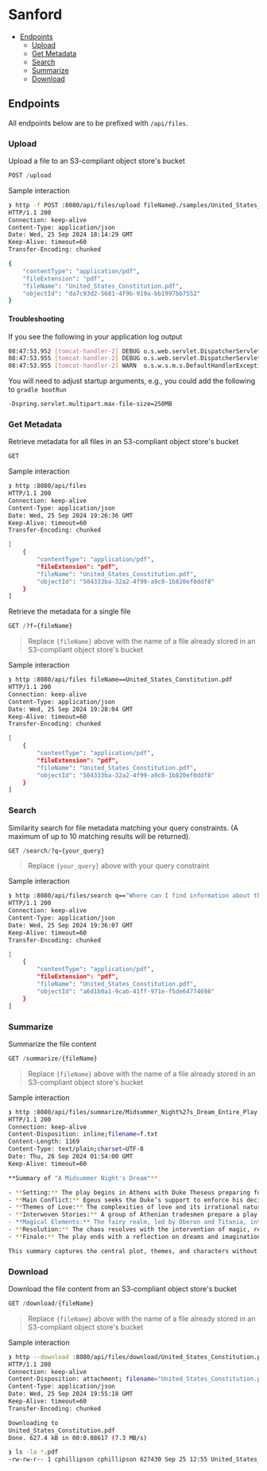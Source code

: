 # Sanford

* [Endpoints](#endpoints)
  * [Upload](#upload)
  * [Get Metadata](#get-metadata)
  * [Search](#search)
  * [Summarize](#summarize)
  * [Download](#download)

## Endpoints

All endpoints below are to be prefixed with `/api/files`.

### Upload

Upload a file to an S3-compliant object store's bucket

```python
POST /upload
```

Sample interaction

```bash
❯ http -f POST :8080/api/files/upload fileName@./samples/United_States_Constitution.pdf
HTTP/1.1 200
Connection: keep-alive
Content-Type: application/json
Date: Wed, 25 Sep 2024 18:14:29 GMT
Keep-Alive: timeout=60
Transfer-Encoding: chunked

{
    "contentType": "application/pdf",
    "fileExtension": "pdf",
    "fileName": "United_States_Constitution.pdf",
    "objectId": "da7c93d2-5681-4f9b-919a-bb1997bb7552"
}
```

#### Troubleshooting

If you see the following in your application log output

```bash
08:47:53.952 [tomcat-handler-2] DEBUG o.s.web.servlet.DispatcherServlet - Completed 413 PAYLOAD_TOO_LARGE
08:47:53.955 [tomcat-handler-2] DEBUG o.s.web.servlet.DispatcherServlet - "ERROR" dispatch for POST "/error", parameters={multipart}
08:47:53.955 [tomcat-handler-2] WARN  o.s.w.s.m.s.DefaultHandlerExceptionResolver - Resolved [org.springframework.web.multipart.MaxUploadSizeExceededException: Maximum upload size exceeded
```

You will need to adjust startup arguments, e.g., you could add the following to `gradle bootRun`

```bash
-Dspring.servlet.multipart.max-file-size=250MB
```

### Get Metadata

Retrieve metadata for all files in an S3-compliant object store's bucket

```python
GET
```

Sample interaction

```bash
❯ http :8080/api/files
HTTP/1.1 200
Connection: keep-alive
Content-Type: application/json
Date: Wed, 25 Sep 2024 19:26:36 GMT
Keep-Alive: timeout=60
Transfer-Encoding: chunked

[
    {
        "contentType": "application/pdf",
        "fileExtension": "pdf",
        "fileName": "United_States_Constitution.pdf",
        "objectId": "504333ba-32a2-4f99-a9c0-1b820ef0ddf8"
    }
]
```

Retrieve the metadata for a single file

```python
GET /?f={fileName}
```

> Replace `{fileName}` above with the name of a file already stored in an S3-compliant object store's bucket

Sample interaction

```bash
❯ http :8080/api/files fileName==United_States_Constitution.pdf
HTTP/1.1 200
Connection: keep-alive
Content-Type: application/json
Date: Wed, 25 Sep 2024 19:28:04 GMT
Keep-Alive: timeout=60
Transfer-Encoding: chunked

[
    {
        "contentType": "application/pdf",
        "fileExtension": "pdf",
        "fileName": "United_States_Constitution.pdf",
        "objectId": "504333ba-32a2-4f99-a9c0-1b820ef0ddf8"
    }
]
```

### Search

Similarity search for file metadata matching your query constraints.  (A maximum of up to 10 matching results will be returned).

```python
GET /search/?q={your_query}
```

> Replace `{your_query}` above with your query constraint

Sample interaction

```bash
❯ http :8080/api/files/search q=="Where can I find information about the 24th amendment of the US Constitution"
HTTP/1.1 200
Connection: keep-alive
Content-Type: application/json
Date: Wed, 25 Sep 2024 19:36:07 GMT
Keep-Alive: timeout=60
Transfer-Encoding: chunked

[
    {
        "contentType": "application/pdf",
        "fileExtension": "pdf",
        "fileName": "United_States_Constitution.pdf",
        "objectId": "a6d1b0a1-9cab-41ff-971e-f5de64774698"
    }
]
```

### Summarize

Summarize the file content

```python
GET /summarize/{fileName}
```

> Replace `{fileName}` above with the name of a file already stored in an S3-compliant object store's bucket

Sample interaction

```bash
❯ http :8080/api/files/summarize/Midsummer_Night%27s_Dream_Entire_Play.html
HTTP/1.1 200
Connection: keep-alive
Content-Disposition: inline;filename=f.txt
Content-Length: 1169
Content-Type: text/plain;charset=UTF-8
Date: Thu, 26 Sep 2024 01:54:00 GMT
Keep-Alive: timeout=60

**Summary of "A Midsummer Night's Dream"**

- **Setting:** The play begins in Athens with Duke Theseus preparing for his wedding to Hippolyta.
- **Main Conflict:** Egeus seeks the Duke’s support to enforce his decision that his daughter Hermia must marry Demetrius, despite her love for Lysander.
- **Themes of Love:** The complexities of love and its irrational nature are explored as Hermia and Lysander plan to elope, while Helena, in love with Demetrius, seeks his affection.
- **Interwoven Stories:** A group of Athenian tradesmen prepare a play for the Duke's wedding, adding a comedic subplot.
- **Magical Elements:** The fairy realm, led by Oberon and Titania, introduces enchantments that complicate the lovers' relationships, leading to humorous misunderstandings.
- **Resolution:** The chaos resolves with the intervention of magic, resulting in the correct pairings of lovers and concluding with multiple weddings.
- **Finale:** The play ends with a reflection on dreams and imagination, with Puck suggesting that the events may have been merely a dream.

This summary captures the central plot, themes, and characters without delving into minor details.
```

### Download

Download the file content from an S3-compliant object store's bucket

```python
GET /download/{fileName}
```

> Replace `{fileName}` above with the name of a file already stored in an S3-compliant object store's bucket

Sample interaction

```bash
❯ http --download :8080/api/files/download/United_States_Constitution.pdf
HTTP/1.1 200
Connection: keep-alive
Content-Disposition: attachment; filename="United_States_Constitution.pdf"
Content-Type: application/json
Date: Wed, 25 Sep 2024 19:55:18 GMT
Keep-Alive: timeout=60
Transfer-Encoding: chunked

Downloading to
United_States_Constitution.pdf
Done. 627.4 kB in 00:0.08617 (7.3 MB/s)

❯ ls -la *.pdf
-rw-rw-r-- 1 cphillipson cphillipson 627430 Sep 25 12:55 United_States_Constitution.pdf
```
